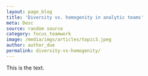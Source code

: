 ```yaml
---
layout: page_blog
title: 'Diversity vs. homogenity in analytic teams'
meta: Desc
source: random source
category: focus_teamwork
image: /media/imgs/articles/topic3.jpeg
author: author_due
permalink: diversity-vs-homogenity/
---
```


This is the text.